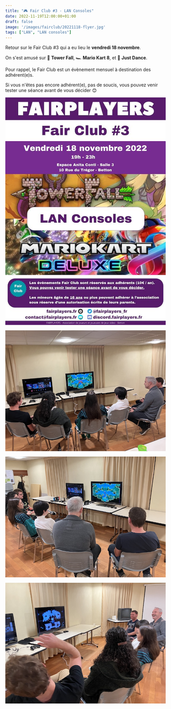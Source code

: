 ```yaml
---
title: "🎮 Fair Club #3 - LAN Consoles"
date: 2022-11-19T12:00:00+01:00
draft: false
image: '/images/fairclub/20221118-flyer.jpg'
tags: ["LAN", "LAN consoles"]
---
```


Retour sur le Fair Club #3 qui a eu lieu le **vendredi 18 novembre**.

<!--more-->

On s'est amusé sur 🏹 **Tower Fall**, 🏎️ **Mario Kart 8**, et 💃 **Just Dance**.

Pour rappel, le Fair Club est un évènement mensuel à destination des adhérent(e)s.

Si vous n'êtes pas encore adhérent(e), pas de soucis, vous pouvez venir tester une séance avant de vous décider 😊

![Flyer](/images/fairclub/20221118-flyer.jpg)

![Un](/images/fairclub/20221118/01.jpg)

![Deux](/images/fairclub/20221118/02.jpg)

![Trois](/images/fairclub/20221118/03.jpg)
